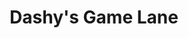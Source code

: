 ---
pid: FS37
title: Dashy's Game Lane
location_transcription: Franklin Square
zipcode: '19152'
outside_phl: 
neighborhood: Rhawnhurst
age: '7'
age_range: 6-13
instagram: 
image_file_name: FS_37.jpg
proposal_transcription: 
topic: Pop Culture,Youth
topic_summary: 0, 0
type: Other No Form
keywords_other: 
credit: Nadia Dashy 3PO
image_labels: Video Game controller on the left hand side and a child jumping into
  the air on the right hand side.
twitter: 
facebook: 
permalink: "/monuments/fs37/"
layout: item-page
---
